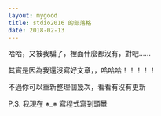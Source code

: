 ```yaml
---
layout: mygood
title: stdio2016 的部落格
date: 2018-02-13
---
```

哈哈，又被我騙了，裡面什麼都沒有，對吧……

其實是因為我還沒寫好文章，，哈哈哈！！！！！

不過你可以重新整理個幾次，看看有沒有更新

<div id="update" style="display:none;">有啦，就只是背景換了而已</div>

P.S. 我現在 ※_※ 寫程式寫到頭暈

<script>
if (window.sessionStorage) {
  if (sessionStorage['blogAtY2018M2_refreshed'] == document.referrer) update.style.display = 'block';
  else sessionStorage['blogAtY2018M2_refreshed'] = document.referrer;
}
</script>
